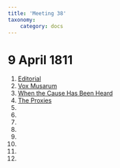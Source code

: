 ```yaml
---
title: 'Meeting 38'
taxonomy:
    category: docs
---
```


# 9 April 1811

1. [Editorial](editorial)
2. [Vox Musarum](vox)
3. [When the Cause Has Been Heard](cause)
4. [The Proxies](proxies)
5. []()
6. []()
7. []()
8. []()
9. []()
10. []()
11. []()
12. []()